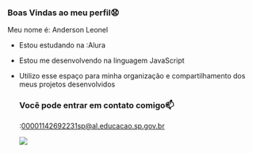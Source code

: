 ### Boas Vindas ao meu perfil😧

Meu nome é: Anderson Leonel 
- Estou estudando na :Alura
- Estou me desenvolvendo na linguagem JavaScript
- Utilizo esse espaço para minha organização e compartilhamento dos meus projetos desenvolvidos

  ### Você pode entrar em contato comigo📫

  :00001142692231sp@al.educacao.sp.gov.br


  ![](https://media1.tenor.com/m/r0lP8SLg5eYAAAAd/running-quick.gif)
